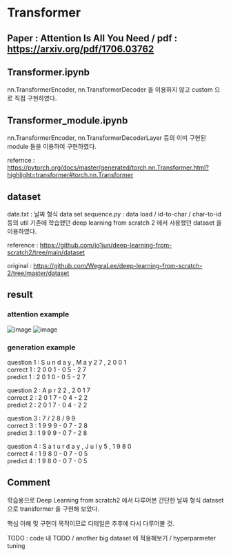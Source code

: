 # Transformer 
## Paper : Attention Is All You Need / pdf : https://arxiv.org/pdf/1706.03762

## Transformer.ipynb
nn.TransformerEncoder, nn.TransformerDecoder 을 이용하지 않고 custom 으로 직접 구현하였다.

## Transformer_module.ipynb
nn.TransformerEncoder, nn.TransformerDecoderLayer 등의 이미 구현된 module 들을 이용하여 구현하였다.

refernce : https://pytorch.org/docs/master/generated/torch.nn.Transformer.html?highlight=transformer#torch.nn.Transformer

## dataset
date.txt    : 날짜 형식 data set
sequence.py : data load / id-to-char / char-to-id 등의 util
기존에 학습했던 deep learning from scratch 2 에서 사용했던 dataset 을 이용하였다.

reference : https://github.com/jo1jun/deep-learning-from-scratch2/tree/main/dataset

original  : https://github.com/WegraLee/deep-learning-from-scratch-2/tree/master/dataset

## result
### attention example
![image](https://user-images.githubusercontent.com/68524289/117152229-cbef1180-adf4-11eb-9980-83b60b3edfc5.png)
![image](https://user-images.githubusercontent.com/68524289/117152144-b4b02400-adf4-11eb-85e3-62f2d6f19924.png)
### generation example
question 1 :  S u n d a y ,   M a y   2 7 ,   2 0 0 1                  
correct 1  :  2 0 0 1 - 0 5 - 2 7                 
predict 1  :  2 0 1 0 - 0 5 - 2 7

question 2 :  A p r   2 2 ,   2 0 1 7                                  
correct 2  :  2 0 1 7 - 0 4 - 2 2               
predict 2  :  2 0 1 7 - 0 4 - 2 2

question 3 :  7 / 2 8 / 9 9                                            
correct 3  :  1 9 9 9 - 0 7 - 2 8               
predict 3  :  1 9 9 9 - 0 7 - 2 8

question 4 :  S a t u r d a y ,   J u l y   5 ,   1 9 8 0              
correct 4  :  1 9 8 0 - 0 7 - 0 5                   
predict 4  :  1 9 8 0 - 0 7 - 0 5

## Comment
학습용으로 Deep Learning from scratch2 에서 다루어본 간단한 날짜 형식 dataset 으로 transformer 을 구현해 보았다.

핵심 이해 및 구현이 목적이므로 디테일은 추후에 다시 다루어볼 것.

TODO : code 내 TODO / another big dataset 에 적용해보기 / hyperparmeter tuning 
